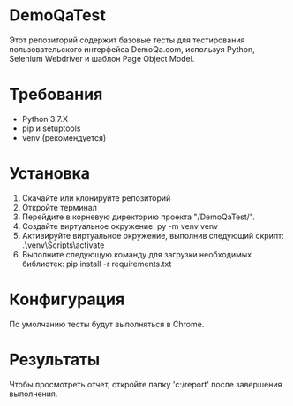 # DemoQaTest
Этот репозиторий содержит базовые тесты для тестирования пользовательского интерфейса DemoQa.com, используя Python, Selenium Webdriver и шаблон Page Object Model.

# Требования
* Python 3.7.X
* pip и setuptools
* venv (рекомендуется)

# Установка
1. Скачайте или клонируйте репозиторий
2. Откройте терминал
3. Перейдите в корневую директорию проекта "/DemoQaTest/".
4. Создайте виртуальное окружение: py -m venv venv
5. Активируйте виртуальное окружение, выполнив следующий скрипт: .\venv\Scripts\activate
6. Выполните следующую команду для загрузки необходимых библиотек: pip install -r requirements.txt

# Конфигурация
По умолчанию тесты будут выполняться в Chrome.

# Результаты
Чтобы просмотреть отчет, откройте папку 'c:/report' после завершения выполнения.